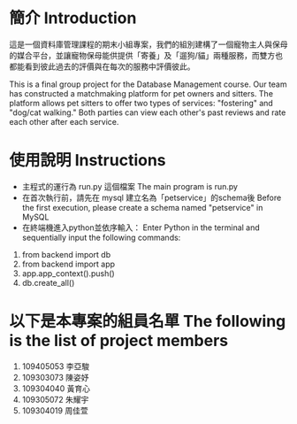 # 簡介 Introduction
這是一個資料庫管理課程的期末小組專案，我們的組別建構了一個寵物主人與保母的媒合平台，並讓寵物保母能供提供「寄養」及「遛狗/貓」兩種服務，而雙方也都能看到彼此過去的評價與在每次的服務中評價彼此。  
  
This is a final group project for the Database Management course. Our team has constructed a matchmaking platform for pet owners and sitters. The platform allows pet sitters to offer two types of services: "fostering" and "dog/cat walking." Both parties can view each other's past reviews and rate each other after each service.

# 使用說明 Instructions
* 主程式的運行為 run.py 這個檔案 The main program is run.py
* 在首次執行前，請先在 mysql 建立名為「petservice」的schema後 Before the first execution, please create a schema named "petservice" in MySQL
* 在終端機進入python並依序輸入： Enter Python in the terminal and sequentially input the following commands:
1. from backend import db
2. from backend import app
3. app.app_context().push()
4. db.create_all()

# 以下是本專案的組員名單 The following is the list of project members
1. 109405053 李亞駿
2. 109303073 陳姿妤
3. 109304040 黃育心
4. 109305072 朱耀宇
5. 109304019 周佳萱
